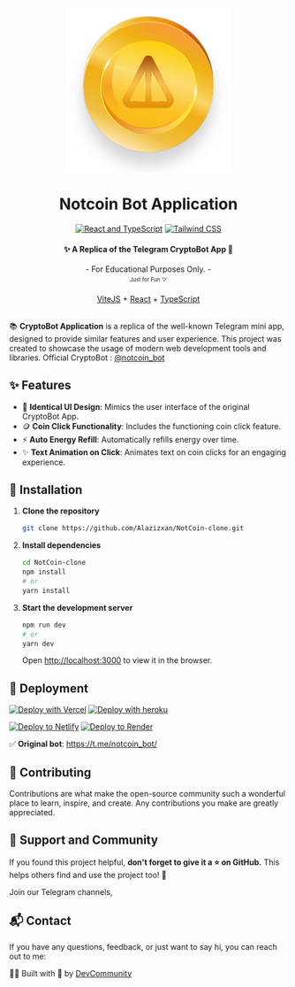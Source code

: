 <p style="text-align:center;" align="center">
  <img align="center" src="NotCoin.png" width="300px" height="300px"/>
</p>
<h1 align="center">Notcoin Bot Application</h1>
<div align='center'>

[![React and TypeScript](https://img.shields.io/badge/React-+TS-1cd760?logo=react&style=flat)](https://react.dev/)
[![Tailwind CSS](https://img.shields.io/badge/Tailwind-CSS-blue?logo=tailwindcss&style=flat)](https://tailwindcss.com/)
</div>

<h4 align="center">✨ A Replica of the Telegram CryptoBot App 🥇</h4>

<div align="center">
  - For Educational Purposes Only. -
  <br/>
  <sup><sub>Just for Fun ツ</sub></sup>
  <br />
  <br />
  <a href="https://vitejs.dev/">ViteJS</a>
  +
  <a href="https://react.dev/">React</a>
  +
  <a href="https://www.typescriptlang.org/">TypeScript</a>
</div>
</br>

📚 **CryptoBot Application** is a replica of the well-known Telegram mini app, designed to provide similar features and user experience. This project was created to showcase the usage of modern web development tools and libraries. Official CryptoBot : [@notcoin_bot](https://t.me/notcoin_bot)

## ✨ Features

- 🎨 **Identical UI Design**: Mimics the user interface of the original CryptoBot App.
- 🪙 **Coin Click Functionality**: Includes the functioning coin click feature.
- ⚡️ **Auto Energy Refill**: Automatically refills energy over time.
- ✨ **Text Animation on Click**: Animates text on coin clicks for an engaging experience.

## 💾 Installation
1. **Clone the repository**

    ```bash
    git clone https://github.com/Alazizxan/NotCoin-clone.git
    ```

2. **Install dependencies**

    ```bash
    cd NotCoin-clone
    npm install
    # or
    yarn install
    ```

3. **Start the development server**

    ```bash
    npm run dev
    # or
    yarn dev
    ```

    Open [http://localhost:3000](http://localhost:3000) to view it in the browser.

## 🚀 Deployment

[![Deploy with Vercel](https://vercel.com/button)](https://vercel.com/new/clone?repository-url=https://github.com/YourUsername/CryptoBot-App-Clone)
[![Deploy with heroku](https://www.herokucdn.com/deploy/button.svg)](https://heroku.com/deploy)

[![Deploy to Netlify](https://www.netlify.com/img/deploy/button.svg)](https://app.netlify.com/start/deploy?repository=https://github.com/YourUsername/CryptoBot-App-Clone)
[![Deploy to Render](https://render.com/images/deploy-to-render-button.svg)](https://render.com/deploy)
</br>

✅ **Original bot**: https://t.me/notcoin_bot/

## 🤝 Contributing
Contributions are what make the open-source community such a wonderful place to learn, inspire, and create. Any contributions you make are greatly appreciated.

## 🌟 Support and Community
If you found this project helpful, **don't forget to give it a ⭐ on GitHub.** This helps others find and use the project too! 🫶



Join our Telegram channels, 


## 📬 Contact
If you have any questions, feedback, or just want to say hi, you can reach out to me:



🧑‍💻 Built with 💖 by [DevCommunity](https://t.me/alltekin)

